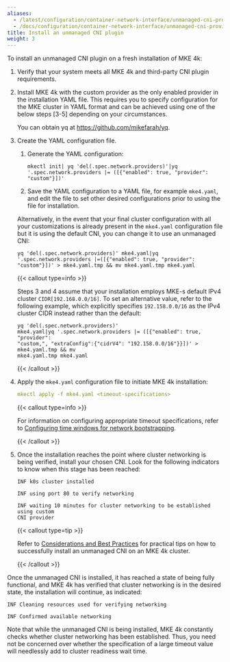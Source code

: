 ```yaml
---
aliases:
  - /latest/configuration/container-network-interface/unmanaged-cni-providers/install-unmanaged-cni/
  - /docs/configuration/container-network-interface/unmanaged-cni-providers/install-unmanaged-cni/
title: Install an unmanaged CNI plugin
weight: 3
---
```


To install an unmanaged CNI plugin on a fresh installation of MKE 4k:

1. Verify that your system meets all MKE 4k and third-party CNI plugin
   requirements.

2. Install MKE 4k with the custom provider as the only enabled provider in
   the installation YAML file. This requires you to specify configuration for the MKE
   cluster in YAML format and can be achieved using one of the below steps
   [3-5] depending on your circumstances.

   You can obtain yq at https://github.com/mikefarah/yq.

3. Create the YAML configuration file.

   1. Generate the YAML configuration:

      ```
      mkectl init| yq 'del(.spec.network.providers)'|yq
      '.spec.network.providers |= ([{"enabled": true, "provider": "custom"}])'
      ```

   2. Save the YAML configuration to a YAML file, for example `mke4.yaml`,
      and edit the file to set other desired configurations prior to using the
      file for installation.

   Alternatively, in the event that your final cluster configuration with all
   your customizations is already present in the `mke4.yaml` configuration file
   but it is using the default CNI, you can change it to use an unmanaged CNI:

   ```
   yq 'del(.spec.network.providers)' mke4.yaml|yq '.spec.network.providers |=([{"enabled": true, "provider": "custom"}])' > mke4.yaml.tmp && mv mke4.yaml.tmp mke4.yaml
   ```

   {{< callout type=info >}}

   Steps 3 and 4 assume that your installation employs MKE-s default
   IPv4 cluster `CIDR[192.168.0.0/16]`. To set an alternative value, refer to
   the following example, which explicitly specifies `192.158.0.0/16` as the
   IPv4 cluster CIDR instead rather than the default:

   ```
   yq 'del(.spec.network.providers)'
   mke4.yaml|yq '.spec.network.providers |= ([{"enabled": true, "provider":
   "custom,", "extraConfig":{"cidrV4": "192.158.0.0/16"}}])' > mke4.yaml.tmp && mv
   mke4.yaml.tmp mke4.yaml
   ```

   {{< /callout >}}

4. Apply the `mke4.yaml` configuration file to initiate MKE 4k installation:

   ```yaml
   mkectl apply -f mke4.yaml <timeout-specifications>
   ```

   {{< callout type=info >}}

   For information on configuring appropriate timeout specifications, refer to
   [Configuring time windows for network
   bootstrapping](../configure-time-windows-bootstrapping).

   {{< /callout >}}

5. Once the installation reaches the point where cluster networking is being
   verified, install your chosen CNI. Look for the following indicators to
   know when this stage has been reached:

   ```
   INF k0s cluster installed
   ```

   ```
   INF using port 80 to verify networking
   ```

   ```
   INF waiting 10 minutes for cluster networking to be established using custom
   CNI provider
   ```

   {{< callout type=tip >}}

   Refer to [Considerations and Best
   Practices](../considerations-best-practices) for practical tips on how to
   successfully install an unmanaged CNI on an MKE 4k cluster.

   {{< /callout >}}

Once the unmanaged CNI is installed, it has reached a state of being fully
functional, and MKE 4k has verified that cluster networking is in the desired
state, the installation will continue, as indicated:

```
INF Cleaning resources used for verifying networking
```
```
INF Confirmed available networking
```

Note that while the unmanaged CNI is being installed, MKE 4k constantly checks
whether cluster networking has been established. Thus, you need not be
concerned over whether the specification of a large timeout value will
needlessly add to cluster readiness wait time.
